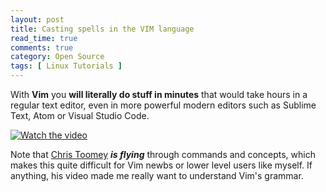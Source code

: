 ```yaml
---
layout: post
title: Casting spells in the VIM language
read_time: true  
comments: true
category: Open Source
tags: [ Linux Tutorials ]
---
```


With **Vim** you **will literally do stuff in minutes** that would take hours in a regular text editor, even in more powerful modern editors such as Sublime Text, Atom or Visual Studio Code.

[![Watch the video](https://img.youtube.com/vi/wlR5gYd6um0/maxresdefault.jpg)](https://youtu.be/wlR5gYd6um0)

Note that [Chris Toomey](https://ctoomey.com/) ***is flying*** through commands and concepts, which makes this quite difficult for Vim newbs or lower level users like myself. If anything, his video made me really want to understand Vim's grammar. 
